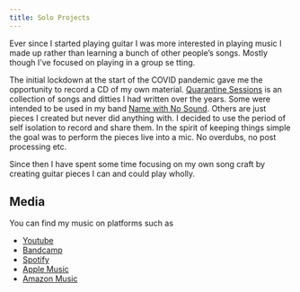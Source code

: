 ```yaml
---
title: Solo Projects
---
```


Ever since I started playing guitar I was more interested in playing music I made up rather than learning a bunch of other people’s songs.   Mostly though I’ve focused on playing in a group se tting.  

The initial lockdown at the start of the COVID pandemic gave me the opportunity to record a CD of my own material. [Quarantine Sessions](https://awarrenpratten.bandcamp.com/album/quarantine-sessions) is an collection of songs and ditties I had written over the years. Some were intended to be used in my band [Name with No Sound](/projects/namewithnosound). Others are just pieces I created but never did anything with. I decided to use the period of self isolation to record and share them. 
In the spirit of keeping things simple the goal was to perform the pieces live into a mic. No overdubs, no post processing etc. 

Since then I have spent some time focusing on my own song craft by creating guitar pieces I can and could play wholly. 

## Media

You can find my music on platforms such as 
 * [Youtube](https://www.youtube.com/user/awpratten)
 * [Bandcamp](https://awarrenpratten.bandcamp.com/)
 * [Spotify](https://open.spotify.com/artist/6EMz21hr6zc1O3y3aLNWCs)
 * [Apple Music](https://music.apple.com/ag/artist/warren-pratten/1565049405) 
 * [Amazon Music](https://music.amazon.co.uk/artists/B093P92V9C/warren-pratten)

